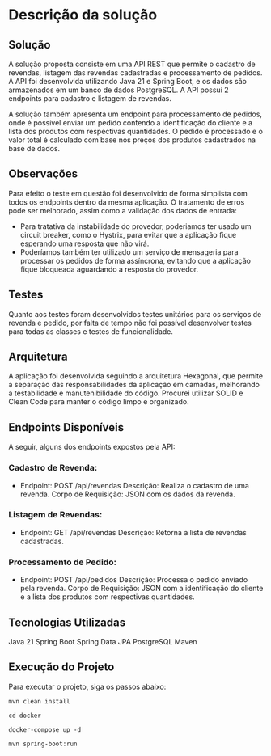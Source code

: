 # Descrição da solução
## Solução
A solução proposta consiste em uma API REST que permite o cadastro de revendas, listagem das revendas cadastradas e processamento de pedidos. A API foi desenvolvida utilizando Java 21 e Spring Boot, e os dados são armazenados em um banco de dados PostgreSQL.
A API possui 2 endpoints para cadastro e listagem de revendas. 

A solução também apresenta um endpoint para processamento de pedidos, onde é possível enviar um pedido contendo a identificação do cliente e a lista dos produtos com respectivas quantidades. O pedido é processado e o valor total é calculado com base nos preços dos produtos cadastrados na base de dados.

## Observações
Para efeito o teste em questão foi desenvolvido de forma simplista com todos os endpoints dentro da mesma aplicação.
O tratamento de erros pode ser melhorado, assim como a validação dos dados de entrada:
* Para tratativa da instabilidade do provedor, poderiamos ter usado um circuit breaker, como o Hystrix, para evitar que a aplicação fique esperando uma resposta que não virá.
* Poderíamos também ter utilizado um serviço de mensageria para processar os pedidos de forma assíncrona, evitando que a aplicação fique bloqueada aguardando a resposta do provedor.

## Testes
Quanto aos testes foram desenvolvidos testes unitários para os serviços de revenda e pedido, por falta de tempo não foi possível desenvolver testes para todas as classes e testes de funcionalidade.

## Arquitetura
A aplicação foi desenvolvida seguindo a arquitetura Hexagonal, que permite a separação das responsabilidades da aplicação em camadas, melhorando a testabilidade e manutenibilidade do código.
Procurei utilizar SOLID e Clean Code para manter o código limpo e organizado.


## Endpoints Disponíveis
A seguir, alguns dos endpoints expostos pela API:

### Cadastro de Revenda:

* Endpoint: POST /api/revendas
Descrição: Realiza o cadastro de uma revenda.
Corpo de Requisição: JSON com os dados da revenda.

### Listagem de Revendas:

* Endpoint: GET /api/revendas
Descrição: Retorna a lista de revendas cadastradas.

### Processamento de Pedido:

* Endpoint: POST /api/pedidos
Descrição: Processa o pedido enviado pela revenda.
Corpo de Requisição: JSON com a identificação do cliente e a lista dos produtos com respectivas quantidades.

## Tecnologias Utilizadas
Java 21
Spring Boot
Spring Data JPA
PostgreSQL
Maven

## Execução do Projeto
Para executar o projeto, siga os passos abaixo:

``` mvn clean install ```

``` cd docker ```

``` docker-compose up -d ```

``` mvn spring-boot:run ```